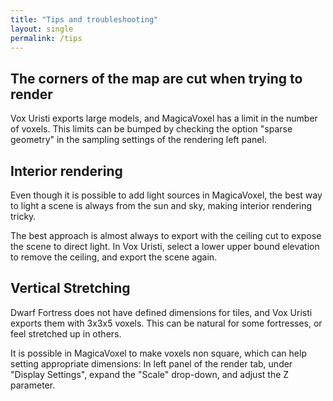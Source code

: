 ```yaml
---
title: "Tips and troubleshooting"
layout: single
permalink: /tips
---
```


## The corners of the map are cut when trying to render

Vox Uristi exports large models, and MagicaVoxel has a limit in the number of
voxels. This limits can be bumped by checking the option "sparse geometry" in
the sampling settings of the rendering left panel.

## Interior rendering

Even though it is possible to add light sources in MagicaVoxel, the best way to
light a scene is always from the sun and sky, making interior rendering tricky.

The best approach is almost always to export with the ceiling cut to expose the
scene to direct light. In Vox Uristi, select a lower upper bound elevation to
remove the ceiling, and export the scene again.

## Vertical Stretching

Dwarf Fortress does not have defined dimensions for tiles, and Vox Uristi
exports them with 3x3x5 voxels. This can be natural for some fortresses, or feel
stretched up in others.

It is possible in MagicaVoxel to make voxels non square, which can help setting
appropriate dimensions: In left panel of the render tab, under "Display
Settings", expand the "Scale" drop-down, and adjust the Z parameter.
